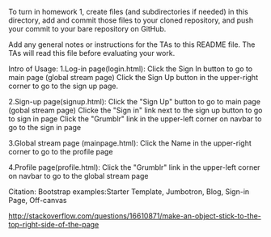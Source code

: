 To turn in homework 1, create files (and subdirectories if needed) in
this directory, add and commit those files to your cloned repository,
and push your commit to your bare repository on GitHub.

Add any general notes or instructions for the TAs to this README file.
The TAs will read this file before evaluating your work.


Intro of Usage:
1.Log-in page(login.html):
	Click the Sign In button to go to main page (global stream page)
	Click the Sign Up button in the upper-right corner to go to the sign up page.

2.Sign-up page(signup.html):
	Click the "Sign Up" button to go to main page (gobal stream page)
	Clicke the "Sign in" link next to the sign up button to go to sign in page
	Click the "Grumblr" link in the upper-left corner on navbar to go to the sign in page

3.Global stream page (mainpage.html):
	Click the Name in the upper-right corner to go to the profile page

4.Profile page(profile.html):
	Click the "Grumblr" link in the upper-left corner on navbar to go to the global stream page

Citation:
Bootstrap examples:Starter Template, Jumbotron, Blog, Sign-in Page, Off-canvas

http://stackoverflow.com/questions/16610871/make-an-object-stick-to-the-top-right-side-of-the-page
